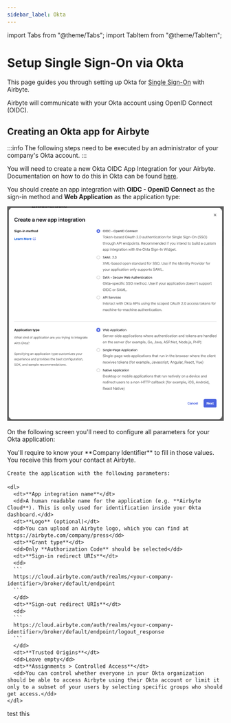 ```yaml
---
sidebar_label: Okta
---
```


import Tabs from "@theme/Tabs";
import TabItem from "@theme/TabItem";

# Setup Single Sign-On via Okta

This page guides you through setting up Okta for [Single Sign-On](../sso.md) with Airbyte.

Airbyte will communicate with your Okta account using OpenID Connect (OIDC).

## Creating an Okta app for Airbyte

:::info
The following steps need to be executed by an administrator of your company's Okta account.
:::

You will need to create a new Okta OIDC App Integration for your Airbyte. Documentation on how to do this in Okta can be found [here](https://help.okta.com/en-us/content/topics/apps/apps_app_integration_wizard_oidc.htm).

You should create an app integration with **OIDC - OpenID Connect** as the sign-in method and **Web Application** as the application type:

![Screenshot of Okta app integration creation modal](./assets/okta-create-new-app-integration.png)

On the following screen you'll need to configure all parameters for your Okta application:

<Tabs>
  <TabItem value="cloud" label="Cloud">
    You'll require to know your **Company Identifier** to fill in those values. You receive this
    from your contact at Airbyte.

    Create the application with the following parameters:

    <dl>
      <dt>**App integration name**</dt>
      <dd>A human readable name for the application (e.g. **Airbyte Cloud**). This is only used for identification inside your Okta dashboard.</dd>
      <dt>**Logo** (optional)</dt>
      <dd>You can upload an Airbyte logo, which you can find at https://airbyte.com/company/press</dd>
      <dt>**Grant type**</dt>
      <dd>Only **Authorization Code** should be selected</dd>
      <dt>**Sign-in redirect URIs**</dt>
      <dd>
      ```
      https://cloud.airbyte.com/auth/realms/<your-company-identifier>/broker/default/endpoint
      ```
      </dd>
      <dt>**Sign-out redirect URIs**</dt>
      <dd>
      ```
      https://cloud.airbyte.com/auth/realms/<your-company-identifier>/broker/default/endpoint/logout_response
      ```
      </dd>
      <dt>**Trusted Origins**</dt>
      <dd>Leave empty</dd>
      <dt>**Assignments > Controlled Access**</dt>
      <dd>You can control whether everyone in your Okta organization should be able to access Airbyte using their Okta account or limit it only to a subset of your users by selecting specific groups who should get access.</dd>
    </dl>
  </TabItem>
  <TabItem value="self-managed" label="Self Hosted">
    test this
  </TabItem>
</Tabs>
